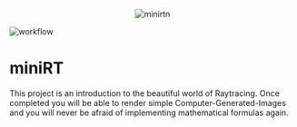 <div align="center">

![minirtn](https://github.com/carlosrocha-dev/miniRT/assets/3737837/7b2b5dbb-0c42-4328-bc08-a1307a0d3f82)

</div>

![workflow](https://github.com/carlosrocha-dev/miniRT/actions/workflows/norminette/badge.svg)
# miniRT
This project is an introduction to the beautiful world of Raytracing. Once completed you will be able to render simple Computer-Generated-Images and you will never be afraid of implementing mathematical formulas again.
